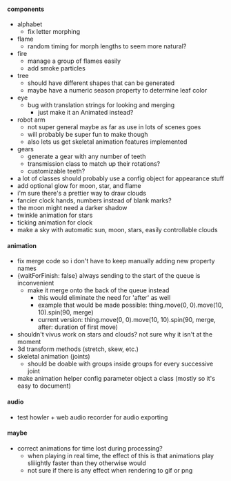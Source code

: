 #### components
  * alphabet
    * fix letter morphing
  * flame
    * random timing for morph lengths to seem more natural?
  * fire
    * manage a group of flames easily
    * add smoke particles
  * tree
    * should have different shapes that can be generated
    * maybe have a numeric season property to determine leaf color
  * eye
    * bug with translation strings for looking and merging
      * just make it an Animated instead?
  * robot arm
    * not super general maybe as far as use in lots of scenes goes
    * will probably be super fun to make though
    * also lets us get skeletal animation features implemented
  * gears
    * generate a gear with any number of teeth
    * transmission class to match up their rotations?
    * customizable teeth?
  * a lot of classes should probably use a config object for appearance stuff
  * add optional glow for moon, star, and flame
  * i'm sure there's a prettier way to draw clouds
  * fancier clock hands, numbers instead of blank marks?
  * the moon might need a darker shadow
  * twinkle animation for stars
  * ticking animation for clock
  * make a sky with automatic sun, moon, stars, easily controllable clouds


#### animation
* fix merge code so i don't have to keep manually adding new property names
* {waitForFinish: false} always sending to the start of the queue is inconvenient
  * make it merge onto the back of the queue instead
    * this would eliminate the need for 'after' as well
    * example that would be made possible: thing.move(0, 0).move(10, 10).spin(90, merge)
    * current version: thing.move(0, 0).move(10, 10).spin(90, merge, after: duration of first move)
* shouldn't vivus work on stars and clouds? not sure why it isn't at the moment
* 3d transform methods (stretch, skew, etc.)
* skeletal animation (joints)
  * should be doable with groups inside groups for every successive joint
* make animation helper config parameter object a class (mostly so it's easy to document)

#### audio
* test howler + web audio recorder for audio exporting

#### maybe
* correct animations for time lost during processing?
  * when playing in real time, the effect of this is that animations play sliiightly faster than they otherwise would
  * not sure if there is any effect when rendering to gif or png
